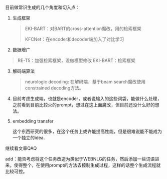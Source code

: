 目前做常识生成的几个角度和切入点：

1. 生成框架

   > EKI-BART：对BART的cross-attention魔改，用的检索框架
   >
   > KFCNet：在encoder和decoder端加入了对比学习

2. 数据增广

  > RE-T5：加强检索框架，没做模型修改
  > EKI-BART：检索框架

3. 解码端算法
   
   > neurologic decoding: 在解码端，基于beam search魔改使用constrained decoding方法。
   
4. 目前考虑生成端，也就是encoder，或者说输入的这些词袋，能做什么处理，之前看到目前比较火的prompt，想过在这上面魔改，但目前还没什么好的想法。

5. embedding transfer

   这个东西研究的很多，在这个任务上或许能提高性能，但是很难说能不能成为一个独立的idea.

继续看文章QAQ



add：能否考虑将这个任务改造为类似于WEBNLG的任务，然后添加一些词语进来，使得整个，在使用prompt的方法去控制生成过程，这样的话整个生成流程就比较可控。